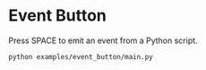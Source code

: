 # Event Button

Press SPACE to emit an event from a Python script.

```bash
python examples/event_button/main.py
```
